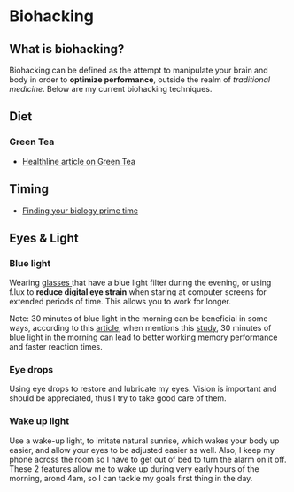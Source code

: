 # Biohacking

## What is biohacking?

Biohacking can be defined as the attempt to manipulate your brain and body in order to **optimize performance**, outside the realm of _traditional medicine_. Below are my current biohacking techniques.

## Diet

### Green Tea

* [Healthline article on Green Tea](https://www.healthline.com/nutrition/top-10-evidence-based-health-benefits-of-green-tea)

## Timing

* [Finding your biology prime time](https://alifeofproductivity.com/calculate-biological-prime-time/)

## Eyes & Light

### Blue light

Wearing [glasses ](https://www.amazon.co.uk/DUCO-Anti-Glare-Protection-Anti-Fatigue-Smartphone/dp/B071DGFZG7?th=1)that have a blue light filter during the evening, or using f.lux to **reduce digital eye strain** when staring at computer screens for extended periods of time. This allows you to work for longer.

Note: 30 minutes of blue light in the morning can be beneficial in some ways, according to this [article](https://thesleepdoctor.com/2017/11/06/latest-blue-light-sleep/), when mentions this [study](https://www.medscape.com/viewarticle/864931), 30 minutes of blue light in the morning can lead to better working memory performance and faster reaction times.

### Eye drops

Using eye drops to restore and lubricate my eyes. Vision is important and should be appreciated, thus I try to take good care of them.

### **Wake up light**

Use a wake-up light, to imitate natural sunrise, which wakes your body up easier, and allow your eyes to be adjusted easier as well. Also, I keep my phone across the room so I have to get out of bed to turn the alarm on it off. These 2 features allow me to wake up during very early hours of the morning, arond 4am, so I can tackle my goals first thing in the day.





